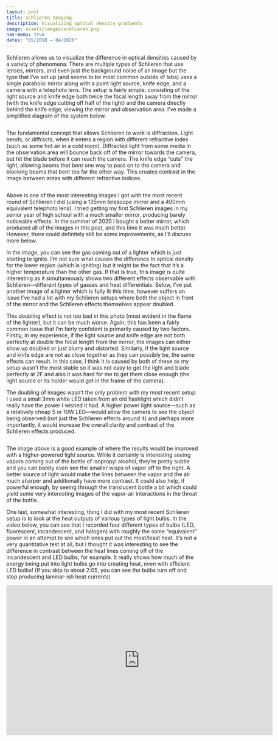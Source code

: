 ```yaml
---
layout: post
title: Schlieren Imaging
description: Visualizing optical density gradients
image: assets/images/schlieren.png
nav-menu: true
dates: "05/2018 – 04/2020"
---
```


Schlieren allows us to visualize the difference in optical densities caused by a variety of phenomena. There are multiple types of Schlieren that use lenses, mirrors, and even just the background noise of an image but the type that I’ve set up (and seems to be most common outside of labs) uses a single parabolic mirror along with a point light source, knife edge, and a camera with a telephoto lens. The setup is fairly simple, consisting of the light source and knife edge both twice the focal length away from the mirror (with the knife edge cutting off half of the light) and the camera directly behind the knife edge, viewing the mirror and observation area. I’ve made a simplified diagram of the system below.

<span class="image fit-med"><img src="{% link assets/images/schlieren/schlieren-diagram-white.svg %}" alt="" /></span>

The fundamental concept that allows Schlieren to work is diffraction. Light bends, or diffracts, when it enters a region with different refractive index (such as some hot air in a cold room). Diffracted light from some media in the observation area will bounce back off of the mirror towards the camera, but hit the blade before it can reach the camera. The knife edge “cuts” the light, allowing beams that bent one way to pass on to the camera and blocking beams that bent too far the other way. This creates contrast in the image between areas with different refractive indices.

<span class="image fit-med"><img src="{% link assets/images/schlieren/lighter-ignit.png %}" alt="" /></span>

Above is one of the most interesting images I got with the most recent round of Schlieren I did (using a 135mm telescope mirror and a 400mm equivalent telephoto lens). I tried getting my first Schlieren images in my senior year of high school with a much smaller mirror, producing barely noticeable effects. In the summer of 2020 I bought a better mirror, which produced all of the images in this post, and this time it was much better. However, there could definitely still be some improvements, as I’ll discuss more below.

In the image, you can see the gas coming out of a lighter which is just starting to ignite. I’m not sure what causes the difference in optical density for the lower region (which is igniting) but it might be the fact that it’s a higher temperature than the other gas. If that is true, this image is quite interesting as it simultaneously shows two different effects observable with Schlieren—different types of gasses and heat differentials. Below, I’ve put another image of a lighter which is fully lit this time, however suffers an issue I’ve had a lot with my Schlieren setups where both the object in front of the mirror and the Schlieren effects themselves appear doubled.

This doubling effect is not too bad in this photo (most evident in the flame of the lighter), but it can be much worse. Again, this has been a fairly common issue that I’m fairly confident is primarily caused by two factors. Firstly, in my experience, if the light source and knife edge are not both perfectly at double the focal length from the mirror, the images can either show up doubled or just blurry and distorted. Similarly, if the light source and knife edge are not as close together as they can possibly be, the same effects can result. In this case, I think it is caused by both of these as my setup wasn’t the most stable so it was not easy to get the light and blade perfectly at 2F and also it was hard for me to get them close enough (the light source or its holder would get in the frame of the camera).

The doubling of images wasn’t the only problem with my most recent setup. I used a small 3mm white LED taken from an old flashlight which didn’t really have the power I wished it had. A higher power light source—such as a relatively cheap 5 or 10W LED—would allow the camera to see the object being observed (not just the Schlieren effects around it) and perhaps more importantly, it would increase the overall clarity and contrast of the Schlieren effects produced.

<span class="image fit-med"><img src="{% link assets/images/schlieren/ipa.png %}" alt="" /></span>

The image above is a good example of where the results would be improved with a higher-powered light source. While it certainly is interesting seeing vapors coming out of the bottle of isopropyl alcohol, they’re pretty subtle and you can barely even see the smaller wisps of vapor off to the right. A better source of light would make the lines between the vapor and the air much sharper and additionally have more contrast. It could also help, if powerful enough, by seeing through the translucent bottle a bit which could yield some very interesting images of the vapor-air interactions in the throat of the bottle.

One last, somewhat interesting, thing I did with my most recent Schlieren setup is to look at the heat outputs of various types of light bulbs. In the video below, you can see that I recorded four different types of bulbs (LED, fluorescent, incandescent, and halogen) with roughly the same “equivalent” power in an attempt to see which ones put out the most/least heat. It’s not a very quantitative test at all, but I thought it was interesting to see the difference in contrast between the heat lines coming off of the incandescent and LED bulbs, for example. It really shows how much of the energy being put into light bulbs go into creating heat, even with efficient LED bulbs! (If you skip to about 2:05, you can see the bulbs turn off and stop producing laminar-ish heat currents)

<iframe width="700" height="394" src="https://www.youtube.com/embed/40hU8LFQLcY" style="display:block;margin:auto;" frameborder="0" allow="accelerometer; autoplay; encrypted-media; gyroscope; picture-in-picture" allowfullscreen="true"></iframe>

